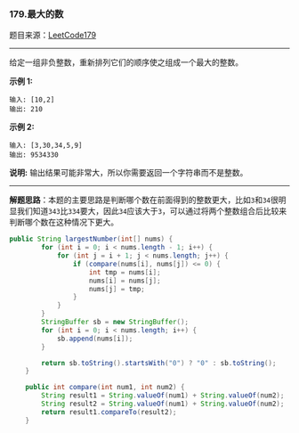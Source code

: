 ### 179.最大的数

题目来源：[LeetCode179](https://leetcode-cn.com/problems/largest-number/description/)

---

给定一组非负整数，重新排列它们的顺序使之组成一个最大的整数。

**示例 1:**

```
输入: [10,2]
输出: 210
```

**示例 2:**

```
输入: [3,30,34,5,9]
输出: 9534330
```

**说明:** 输出结果可能非常大，所以你需要返回一个字符串而不是整数。

---

**解题思路**：本题的主要思路是判断哪个数在前面得到的整数更大，比如`3`和`34`很明显我们知道`343`比`334`要大，因此`34`应该大于`3`，可以通过将两个整数组合后比较来判断哪个数在这种情况下更大。

```java
public String largestNumber(int[] nums) {
		for (int i = 0; i < nums.length - 1; i++) {
			for (int j = i + 1; j < nums.length; j++) {
				if (compare(nums[i], nums[j]) <= 0) {
					int tmp = nums[i];
					nums[i] = nums[j];
					nums[j] = tmp;
				}
			}
		}
		StringBuffer sb = new StringBuffer();
		for (int i = 0; i < nums.length; i++) {
			sb.append(nums[i]);
		}

		return sb.toString().startsWith("0") ? "0" : sb.toString();
	}

	public int compare(int num1, int num2) {
		String result1 = String.valueOf(num1) + String.valueOf(num2);
		String result2 = String.valueOf(num1) + String.valueOf(num2);
		return result1.compareTo(result2);
	}
```

